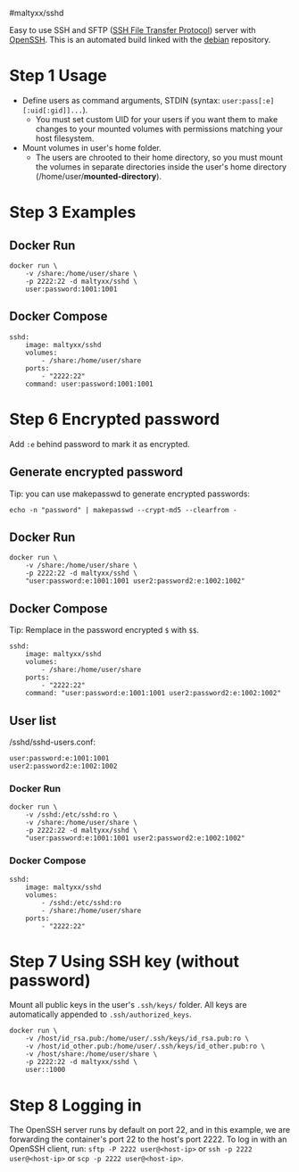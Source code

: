 #maltyxx/sshd

Easy to use SSH and SFTP ([SSH File Transfer Protocol](https://en.wikipedia.org/wiki/SSH_File_Transfer_Protocol)) server with [OpenSSH](https://en.wikipedia.org/wiki/OpenSSH). This is an automated build linked with the [debian](https://hub.docker.com/_/debian/) repository.

# Step 1 Usage

- Define users as command arguments, STDIN
  (syntax: `user:pass[:e][:uid[:gid]]...`).
  - You must set custom UID for your users if you want them to make changes to
    your mounted volumes with permissions matching your host filesystem.
- Mount volumes in user's home folder.
  - The users are chrooted to their home directory, so you must mount the
    volumes in separate directories inside the user's home directory
    (/home/user/**mounted-directory**).

# Step 3 Examples

## Docker Run

```
docker run \
    -v /share:/home/user/share \
    -p 2222:22 -d maltyxx/sshd \
    user:password:1001:1001
```

## Docker Compose

```
sshd:
    image: maltyxx/sshd
    volumes:
        - /share:/home/user/share
    ports:
        - "2222:22"
    command: user:password:1001:1001
```

# Step 6 Encrypted password

Add `:e` behind password to mark it as encrypted.

## Generate encrypted password

Tip: you can use makepasswd to generate encrypted passwords:

`echo -n "password" | makepasswd --crypt-md5 --clearfrom -`

## Docker Run

```
docker run \
    -v /share:/home/user/share \
    -p 2222:22 -d maltyxx/sshd \
    "user:password:e:1001:1001 user2:password2:e:1002:1002"
```

## Docker Compose

Tip: Remplace in the password encrypted `$` with `$$`.

```
sshd:
    image: maltyxx/sshd
    volumes:
        - /share:/home/user/share
    ports:
        - "2222:22"
    command: "user:password:e:1001:1001 user2:password2:e:1002:1002"
```

## User list
/sshd/sshd-users.conf:

```
user:password:e:1001:1001
user2:password2:e:1002:1002
```

### Docker Run

```
docker run \
    -v /sshd:/etc/sshd:ro \
    -v /share:/home/user/share \
    -p 2222:22 -d maltyxx/sshd \
    "user:password:e:1001:1001 user2:password2:e:1002:1002"
```

### Docker Compose

```
sshd:
    image: maltyxx/sshd
    volumes:
        - /sshd:/etc/sshd:ro
        - /share:/home/user/share
    ports:
        - "2222:22"
```

# Step 7 Using SSH key (without password)

Mount all public keys in the user's `.ssh/keys/` folder. All keys are automatically
appended to `.ssh/authorized_keys`.

```
docker run \
    -v /host/id_rsa.pub:/home/user/.ssh/keys/id_rsa.pub:ro \
    -v /host/id_other.pub:/home/user/.ssh/keys/id_other.pub:ro \
    -v /host/share:/home/user/share \
    -p 2222:22 -d maltyxx/sshd \
    user::1000
```

# Step 8 Logging in

The OpenSSH server runs by default on port 22, and in this example, we are
forwarding the container's port 22 to the host's port 2222. To log in with an
OpenSSH client, run: `sftp -P 2222 user@<host-ip>` or `ssh -p 2222 user@<host-ip>` or `scp -p 2222 user@<host-ip>`.